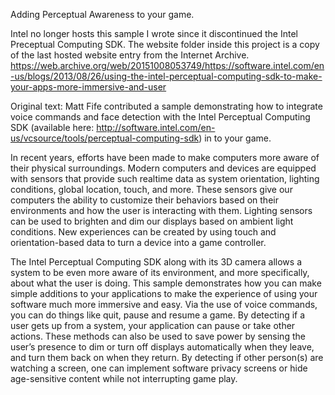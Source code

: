 Adding Perceptual Awareness to your game. 

Intel no longer hosts this sample I wrote since it discontinued the Intel Preceptual Computing SDK. The website folder inside this project is a copy of the last hosted website entry from the Internet Archive. 
https://web.archive.org/web/20151008053749/https://software.intel.com/en-us/blogs/2013/08/26/using-the-intel-perceptual-computing-sdk-to-make-your-apps-more-immersive-and-user

Original text:
Matt Fife contributed a sample demonstrating how to integrate voice commands and face detection with the Intel Perceptual Computing SDK (available here: http://software.intel.com/en-us/vcsource/tools/perceptual-computing-sdk) in to your game. 

In recent years, efforts have been made to make computers more aware of their physical surroundings. Modern computers and devices are equipped with sensors that provide such realtime data as system orientation, lighting conditions, global location, touch, and more. These sensors give our computers the ability to customize their behaviors based on their environments and how the user is interacting with them. Lighting sensors can be used to brighten and dim our displays based on ambient light conditions. New experiences can be created by using touch and orientation-based data to turn a device into a game controller.

The Intel Perceptual Computing SDK along with its 3D camera allows a system to be even more aware of its environment, and more specifically, about what the user is doing. This sample demonstrates how you can make simple additions to your applications to make the experience of using your software much more immersive and easy. Via the use of voice commands, you can do things like quit, pause and resume a game. By detecting if a user gets up from a system, your application can pause or take other actions. These methods can also be used to save power by sensing the user’s presence to dim or turn off displays automatically when they leave, and turn them back on when they return. By detecting if other person(s) are watching a screen, one can implement software privacy screens or hide age-sensitive content while not interrupting game play.
